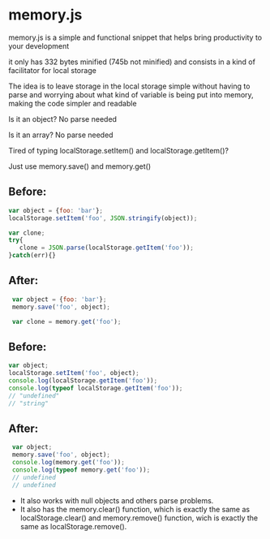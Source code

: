 # memory.js
 memory.js is a simple and functional snippet that helps bring productivity to your development

 it only has 332 bytes minified (745b not minified) and consists in a kind of facilitator for local storage

 The idea is to leave storage in the local storage simple without having to parse and worrying about what kind of variable is being put into memory, making the code simpler and readable

 Is it an object? No parse needed

 Is it an array?  No parse needed

 Tired of typing localStorage.setItem() and localStorage.getItem()?

 Just use memory.save() and memory.get()


## Before:
 ```javascript
 var object = {foo: 'bar'};
 localStorage.setItem('foo', JSON.stringify(object));

 var clone;
 try{
    clone = JSON.parse(localStorage.getItem('foo'));
 }catch(err){}
 ```
## After:
```javascript
 var object = {foo: 'bar'};
 memory.save('foo', object);

 var clone = memory.get('foo');
```

## Before:
 ```javascript
 var object;
 localStorage.setItem('foo', object);
 console.log(localStorage.getItem('foo'));
 console.log(typeof localStorage.getItem('foo'));
 // "undefined"
 // "string"
 ```
## After:
```javascript
 var object;
 memory.save('foo', object);
 console.log(memory.get('foo'));
 console.log(typeof memory.get('foo'));
 // undefined
 // undefined
```

- It also works with null objects and others parse problems.
- It also has the memory.clear() function, which is exactly the same as localStorage.clear() and memory.remove() function, wich is exactly the same as localStorage.remove().
